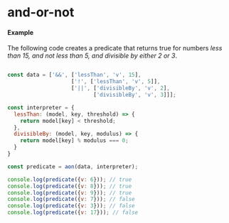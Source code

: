 # and-or-not

#### Example

The following code creates a predicate that returns true for numbers _less than 15, and not less than 5, and divisible by either 2 or 3_.

```javascript

const data = ['&&', ['lessThan', 'v', 15],
                    ['!', ['lessThan', 'v', 5]],
                    ['||', ['divisibleBy', 'v', 2],
                           ['divisibleBy', 'v', 3]]];

const interpreter = {
  lessThan: (model, key, threshold) => {
    return model[key] < threshold;
  },
  divisibleBy: (model, key, modulus) => {
    return model[key] % modulus === 0;
  }
}

const predicate = aon(data, interpreter);

console.log(predicate({v: 6})); // true
console.log(predicate({v: 8})); // true
console.log(predicate({v: 9})); // true
console.log(predicate({v: 7})); // false
console.log(predicate({v: 3})); // false
console.log(predicate({v: 17})); // false

```

